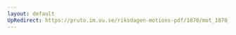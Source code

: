 ```yaml
---
layout: default
UpRedirect: https://pruto.im.uu.se/riksdagen-motions-pdf/1870/mot_1870__ak__94/mot_1870__ak__94-001.pdf
---
```

